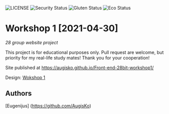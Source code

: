![LICENSE](https://img.shields.io/badge/license-MIT-blue.svg?style=flat-square)
![Security Status](https://img.shields.io/security-headers?label=Security&url=https%3A%2F%2Fgithub.com&style=flat-square)
![Gluten Status](https://img.shields.io/badge/Gluten-Free-green.svg)
![Eco Status](https://img.shields.io/badge/ECO-Friendly-green.svg)

# Workshop 1 [2021-04-30]

_28 group website project_

This project is for educational purposes only. Pull request are welcome, but priority for my real-life study mates! Thank you for your cooperation!

Site published at https://augisko.github.io/Front-end-28bit-workshop1/

Design: [Wokshop 1](https://cdn.discordapp.com/attachments/833468929020133416/837382482030100510/unknown.png)

## Authors

[Eugenijus] (https://github.com/AugisKo) 
